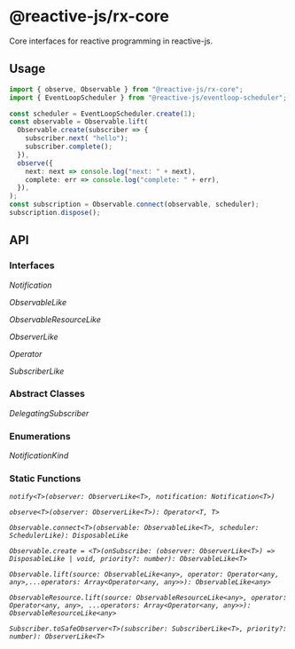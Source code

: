 # @reactive-js/rx-core

Core interfaces for reactive programming in reactive-js.

## Usage

```typescript
import { observe, Observable } from "@reactive-js/rx-core";
import { EventLoopScheduler } from "@reactive-js/eventloop-scheduler";

const scheduler = EventLoopScheduler.create(1);
const observable = Observable.lift(
  Observable.create(subscriber => {
    subscriber.next( "hello");
    subscriber.complete();
  }),
  observe({
    next: next => console.log("next: " + next),
    complete: err => console.log("complete: " + err),
  }),
);
const subscription = Observable.connect(observable, scheduler);
subscription.dispose();
```

## API

### Interfaces

*Notification*

*ObservableLike*

*ObservableResourceLike*

*ObserverLike*

*Operator*

*SubscriberLike*

### Abstract Classes

*DelegatingSubscriber*

### Enumerations

*NotificationKind*

### Static Functions



*`notify<T>(observer: ObserverLike<T>, notification: Notification<T>)`*

*`observe<T>(observer: ObserverLike<T>): Operator<T, T>`*

*`Observable.connect<T>(observable: ObservableLike<T>, scheduler: SchedulerLike): DisposableLike`*

*`Observable.create = <T>(onSubscribe: (observer: ObserverLike<T>) => DisposableLike | void, priority?: number): ObservableLike<T>`*

*`Observable.lift(source: ObservableLike<any>, operator: Operator<any, any>,...operators: Array<Operator<any, any>>): ObservableLike<any>`*

*`ObservableResource.lift(source: ObservableResourceLike<any>, operator: Operator<any, any>, ...operators: Array<Operator<any, any>>): ObservableResourceLike<any>`*

*`Subscriber.toSafeObserver<T>(subscriber: SubscriberLike<T>, priority?: number): ObserverLike<T>`*
